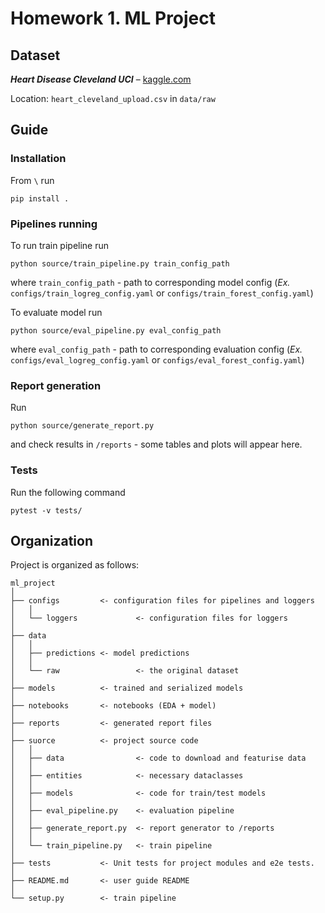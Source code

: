 # Homework 1. ML Project

## Dataset

_**Heart Disease Cleveland UCI**_ – [kaggle.com](https://www.kaggle.com/datasets/cherngs/heart-disease-cleveland-uci)

Location: `heart_cleveland_upload.csv` in `data/raw`

## Guide
### Installation
From `\` run

`pip install .`

### Pipelines running
To run train pipeline run

`python source/train_pipeline.py train_config_path`

where `train_config_path` - path to corresponding model config (_Ex._ `configs/train_logreg_config.yaml` or `configs/train_forest_config.yaml`)

To evaluate model run

`python source/eval_pipeline.py eval_config_path` 

where `eval_config_path` - path to corresponding evaluation config (_Ex._ `configs/eval_logreg_config.yaml` or `configs/eval_forest_config.yaml`)

### Report generation
Run

`python source/generate_report.py`

and check results in `/reports` - some tables and plots will appear here.

### Tests
Run the following command
 
`pytest -v tests/`

## Organization
Project is organized as follows:

    ml_project
    │
    ├── configs         <- configuration files for pipelines and loggers
    │   │
    │   └── loggers             <- configuration files for loggers
    │
    ├── data
    │   │
    │   ├── predictions <- model predictions
    │   │
    │   └── raw                 <- the original dataset
    │
    ├── models          <- trained and serialized models
    │
    ├── notebooks       <- notebooks (EDA + model)
    │
    ├── reports         <- generated report files
    │
    ├── suorce          <- project source code
    │   │
    │   ├── data                <- code to download and featurise data
    │   │
    │   ├── entities            <- necessary dataclasses
    │   │
    │   ├── models              <- code for train/test models
    │   │
    │   ├── eval_pipeline.py    <- evaluation pipeline
    │   │
    │   ├── generate_report.py  <- report generator to /reports
    │   │
    │   └── train_pipeline.py   <- train pipeline
    │
    ├── tests           <- Unit tests for project modules and e2e tests.
    │
    ├── README.md       <- user guide README
    │
    └── setup.py        <- train pipeline
